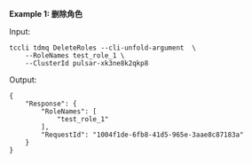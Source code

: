 **Example 1: 删除角色**



Input: 

```
tccli tdmq DeleteRoles --cli-unfold-argument  \
    --RoleNames test_role_1 \
    --ClusterId pulsar-xk3ne8k2qkp8
```

Output: 
```
{
    "Response": {
        "RoleNames": [
            "test_role_1"
        ],
        "RequestId": "1004f1de-6fb8-41d5-965e-3aae8c87183a"
    }
}
```

